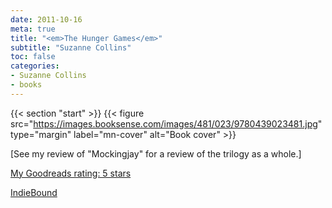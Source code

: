 ```yaml
---
date: 2011-10-16
meta: true
title: "<em>The Hunger Games</em>"
subtitle: "Suzanne Collins"
toc: false
categories:
- Suzanne Collins
- books
---
```


{{< section "start" >}}
{{< figure src="https://images.booksense.com/images/481/023/9780439023481.jpg" type="margin" label="mn-cover" alt="Book cover" >}}

[See my review of "Mockingjay" for a review of the trilogy as a whole.]

[My Goodreads rating: 5 stars](https://www.goodreads.com/review/show/221921904)  

[IndieBound](https://www.indiebound.org/book/9780439023481)
